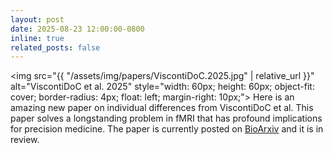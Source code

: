 ```yaml
---
layout: post
date: 2025-08-23 12:00:00-0800
inline: true
related_posts: false
---
```


<img src="{{ "/assets/img/papers/ViscontiDoC.2025.jpg" | relative_url }}" alt="ViscontiDoC et al. 2025" style="width: 60px; height: 60px; object-fit: cover; border-radius: 4px; float: left; margin-right: 10px;"> Here is an amazing new paper on individual differences from ViscontiDoC et al. This paper solves a longstanding problem in fMRI that has profound implications for precision medicine. The paper is currently posted on <a href="https://www.biorxiv.org/content/10.1101/2025.08.22.671848v1">BioArxiv</a> and it is in review.
